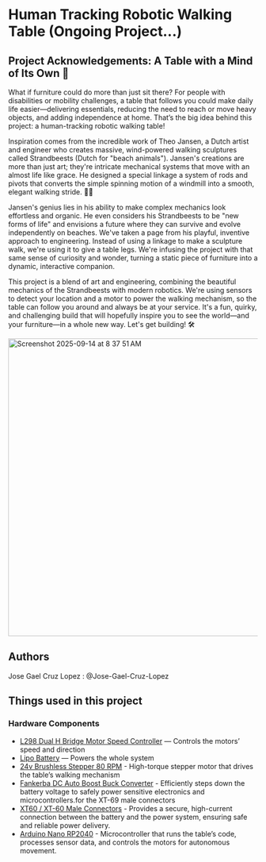 # Human Tracking Robotic Walking Table (Ongoing Project...)

## Project Acknowledgements: A Table with a Mind of Its Own 🤖
What if furniture could do more than just sit there? For people with disabilities or mobility challenges, a table that follows you could make daily life easier—delivering essentials, reducing the need to reach or move heavy objects, and adding independence at home. That’s the big idea behind this project: a human-tracking robotic walking table!

Inspiration comes from the incredible work of Theo Jansen, a Dutch artist and engineer who creates massive, wind-powered walking sculptures called Strandbeests (Dutch for "beach animals"). Jansen's creations are more than just art; they're intricate mechanical systems that move with an almost life like grace. He designed a special linkage a system of rods and pivots that converts the simple spinning motion of a windmill into a smooth, elegant walking stride. 🤸‍♀

Jansen's genius lies in his ability to make complex mechanics look effortless and organic. He even considers his Strandbeests to be "new forms of life" and envisions a future where they can survive and evolve independently on beaches. We've taken a page from his playful, inventive approach to engineering. Instead of using a linkage to make a sculpture walk, we're using it to give a table legs. We're infusing the project with that same sense of curiosity and wonder, turning a static piece of furniture into a dynamic, interactive companion.

This project is a blend of art and engineering, combining the beautiful mechanics of the Strandbeests with modern robotics. We're using sensors to detect your location and a motor to power the walking mechanism, so the table can follow you around and always be at your service. It's a fun, quirky, and challenging build that will hopefully inspire you to see the world—and your furniture—in a whole new way. Let's get building! 🛠️

<img width="1000" height="600" alt="Screenshot 2025-09-14 at 8 37 51 AM" src="https://github.com/user-attachments/assets/b7191cd1-1331-47f7-bb12-b68707fb6ca7" />

## Authors
Jose Gael Cruz Lopez : @Jose-Gael-Cruz-Lopez

## Things used in this project

### Hardware Components
- [L298 Dual H Bridge Motor Speed Controller](https://www.amazon.com/dp/B0B2RBXTYL?ref=ppx_yo2ov_dt_b_fed_asin_title) — Controls the motors’ speed and direction
- [Lipo Battery](https://www.amazon.com/dp/B0716T67QN?ref_=ppx_hzsearch_conn_dt_b_fed_asin_title_4) — Powers the whole system
- [24v Brushless Stepper 80 RPM](https://www.robotshop.com/products/aslong-motor-high-torque-self-locking-5840-31zy-24v-80rpm-worm-gear-motor?qd=411a137e467bcd98c2762649e2846f5a) - High-torque stepper motor that drives the table’s walking mechanism
- [Fankerba DC Auto Boost Buck Converter](https://www.amazon.com/dp/B078XC976Y?ref_=ppx_hzsearch_conn_dt_b_fed_asin_title_2) - Efficiently steps down the battery voltage to safely power sensitive electronics and microcontrollers.for the XT-69 male connectors
- [XT60 / XT-60 Male Connectors](https://www.amazon.com/XT-60-Connectors-14awg-Turnigy-Zippy%EF%BC%88BDHI-24%EF%BC%89/dp/B07M64KPK6/ref=sr_1_8?crid=2INLNDTF2JXLR&dib=eyJ2IjoiMSJ9.l5aaF0FZp95YgmyZ63LMY3vDhLtKCCtEK-UwES9rDdDRwrjEvEK4d8gzxrb6okEGIzxgZTSw-Z_zVUnPa4TM2h60-HI51jfnlyqTEyeShYtGJdbdJCBqsSESj_G3sVByYksDu6h1jBoWiD_3npCPkYEIN_AaEuUHkdXIs_hS4BjKX2w32aqiK0G36yvB3PjIGnC_nEk10ApiedkN5zYwa38n8BVTxg5EA9pa9NNvKTy3P-00uTGr0eukqsqUiNW9lKqQuryPAdKo0LpHV6Ks_ZaDFbkn1lO95CX7Em1GTfBdrZSRpEwdNKnmfA-uGXK_zAhEJGreemvqSlqz2e923RNve23XHT8csnoeQJoz6_0.IkyhGibnuAmgB-TObokum6LzqTn5B7x9n7fYKUFvZ-o&dib_tag=se&keywords=XT+60+connector&qid=1738358416&s=electronics&sprefix=xt60+connector%2Celectronics%2C112&sr=1-8) - Provides a secure, high-current connection between the battery and the power system, ensuring safe and reliable power delivery.
- [Arduino Nano RP2040](https://www.stemsolutionsmart.com/products/arduino-nano-rp2040-connect) - Microcontroller that runs the table’s code, processes sensor data, and controls the motors for autonomous movement.
